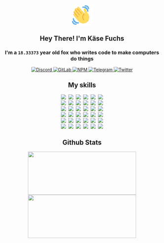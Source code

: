 <div><p align=center><img src=./resources/images/wave.gif width=64px height=64px></p><h2 align=center>Hey There! I'm Käse Fuchs</h2><h3 align=center>I'm a <code>18.33373</code> year old fox who writes code to make computers do things</h3><p align=center><a href=https://discord.com/users/507526681125322772><img alt=Discord src="https://img.shields.io/badge/Discord-5865F2?logo=discord&logoColor=white&style=flat-square#53b4afa7cfb24b8a9c54ec1b07275bb4"> </a><a href=https://gitlab.com/kasefuchs><img alt=GitLab src="https://img.shields.io/badge/GitLab-330F63?logo=gitlab&logoColor=white&style=flat-square#53b4afa7cfb24b8a9c54ec1b07275bb4"> </a><a href=https://npmjs.com/~kasefuchs><img alt=NPM src="https://img.shields.io/badge/NPM-CB3837?logo=npm&logoColor=white&style=flat-square#53b4afa7cfb24b8a9c54ec1b07275bb4"> </a><a href=https://t.me/kasefuchs><img alt=Telegram src="https://img.shields.io/badge/Telegram-2CA5E0?logo=telegram&logoColor=white&style=flat-square#53b4afa7cfb24b8a9c54ec1b07275bb4"> </a><a href=https://twitter.com/kasefuchs><img alt=Twitter src="https://img.shields.io/badge/Twitter-1DA1F2?logo=twitter&logoColor=white&style=flat-square#53b4afa7cfb24b8a9c54ec1b07275bb4"></a></p><h2 align=center>My skills</h2><p align=center><a href=https://aws.amazon.com/ ><picture><source srcset="https://skillicons.dev/icons?i=aws&theme=dark#53b4afa7cfb24b8a9c54ec1b07275bb4" media="(prefers-color-scheme: dark)"><source srcset="https://skillicons.dev/icons?i=aws&theme=light#53b4afa7cfb24b8a9c54ec1b07275bb4" media="(prefers-color-scheme: light), (prefers-color-scheme: no-preference)"><img src="https://skillicons.dev/icons?i=aws&theme=light#53b4afa7cfb24b8a9c54ec1b07275bb4"></picture></a>&nbsp;&nbsp;<a href=https://en.wikipedia.org/wiki/Bash_(Unix_shell)><picture><source srcset="https://skillicons.dev/icons?i=bash&theme=dark#53b4afa7cfb24b8a9c54ec1b07275bb4" media="(prefers-color-scheme: dark)"><source srcset="https://skillicons.dev/icons?i=bash&theme=light#53b4afa7cfb24b8a9c54ec1b07275bb4" media="(prefers-color-scheme: light), (prefers-color-scheme: no-preference)"><img src="https://skillicons.dev/icons?i=bash&theme=light#53b4afa7cfb24b8a9c54ec1b07275bb4"></picture></a>&nbsp;&nbsp;<a href=https://discord.com/developers/docs><picture><source srcset="https://skillicons.dev/icons?i=bots&theme=dark#53b4afa7cfb24b8a9c54ec1b07275bb4" media="(prefers-color-scheme: dark)"><source srcset="https://skillicons.dev/icons?i=bots&theme=light#53b4afa7cfb24b8a9c54ec1b07275bb4" media="(prefers-color-scheme: light), (prefers-color-scheme: no-preference)"><img src="https://skillicons.dev/icons?i=bots&theme=light#53b4afa7cfb24b8a9c54ec1b07275bb4"></picture></a>&nbsp;&nbsp;<a href=https://www.cloudflare.com/ ><picture><source srcset="https://skillicons.dev/icons?i=cloudflare&theme=dark#53b4afa7cfb24b8a9c54ec1b07275bb4" media="(prefers-color-scheme: dark)"><source srcset="https://skillicons.dev/icons?i=cloudflare&theme=light#53b4afa7cfb24b8a9c54ec1b07275bb4" media="(prefers-color-scheme: light), (prefers-color-scheme: no-preference)"><img src="https://skillicons.dev/icons?i=cloudflare&theme=light#53b4afa7cfb24b8a9c54ec1b07275bb4"></picture></a>&nbsp;&nbsp;<a href=https://en.wikipedia.org/wiki/CSS><picture><source srcset="https://skillicons.dev/icons?i=css&theme=dark#53b4afa7cfb24b8a9c54ec1b07275bb4" media="(prefers-color-scheme: dark)"><source srcset="https://skillicons.dev/icons?i=css&theme=light#53b4afa7cfb24b8a9c54ec1b07275bb4" media="(prefers-color-scheme: light), (prefers-color-scheme: no-preference)"><img src="https://skillicons.dev/icons?i=css&theme=light#53b4afa7cfb24b8a9c54ec1b07275bb4"></picture></a>&nbsp;&nbsp;<a href=https://www.docker.com/ ><picture><source srcset="https://skillicons.dev/icons?i=docker&theme=dark#53b4afa7cfb24b8a9c54ec1b07275bb4" media="(prefers-color-scheme: dark)"><source srcset="https://skillicons.dev/icons?i=docker&theme=light#53b4afa7cfb24b8a9c54ec1b07275bb4" media="(prefers-color-scheme: light), (prefers-color-scheme: no-preference)"><img src="https://skillicons.dev/icons?i=docker&theme=light#53b4afa7cfb24b8a9c54ec1b07275bb4"></picture></a><br><a href=https://www.electronjs.org/ ><picture><source srcset="https://skillicons.dev/icons?i=electron&theme=dark#53b4afa7cfb24b8a9c54ec1b07275bb4" media="(prefers-color-scheme: dark)"><source srcset="https://skillicons.dev/icons?i=electron&theme=light#53b4afa7cfb24b8a9c54ec1b07275bb4" media="(prefers-color-scheme: light), (prefers-color-scheme: no-preference)"><img src="https://skillicons.dev/icons?i=electron&theme=light#53b4afa7cfb24b8a9c54ec1b07275bb4"></picture></a>&nbsp;&nbsp;<a href=https://expressjs.com/ ><picture><source srcset="https://skillicons.dev/icons?i=express&theme=dark#53b4afa7cfb24b8a9c54ec1b07275bb4" media="(prefers-color-scheme: dark)"><source srcset="https://skillicons.dev/icons?i=express&theme=light#53b4afa7cfb24b8a9c54ec1b07275bb4" media="(prefers-color-scheme: light), (prefers-color-scheme: no-preference)"><img src="https://skillicons.dev/icons?i=express&theme=light#53b4afa7cfb24b8a9c54ec1b07275bb4"></picture></a>&nbsp;&nbsp;<a href=https://www.figma.com/ ><picture><source srcset="https://skillicons.dev/icons?i=figma&theme=dark#53b4afa7cfb24b8a9c54ec1b07275bb4" media="(prefers-color-scheme: dark)"><source srcset="https://skillicons.dev/icons?i=figma&theme=light#53b4afa7cfb24b8a9c54ec1b07275bb4" media="(prefers-color-scheme: light), (prefers-color-scheme: no-preference)"><img src="https://skillicons.dev/icons?i=figma&theme=light#53b4afa7cfb24b8a9c54ec1b07275bb4"></picture></a>&nbsp;&nbsp;<a href=https://firebase.google.com/ ><picture><source srcset="https://skillicons.dev/icons?i=firebase&theme=dark#53b4afa7cfb24b8a9c54ec1b07275bb4" media="(prefers-color-scheme: dark)"><source srcset="https://skillicons.dev/icons?i=firebase&theme=light#53b4afa7cfb24b8a9c54ec1b07275bb4" media="(prefers-color-scheme: light), (prefers-color-scheme: no-preference)"><img src="https://skillicons.dev/icons?i=firebase&theme=light#53b4afa7cfb24b8a9c54ec1b07275bb4"></picture></a>&nbsp;&nbsp;<a href=https://flask.palletsprojects.com/ ><picture><source srcset="https://skillicons.dev/icons?i=flask&theme=dark#53b4afa7cfb24b8a9c54ec1b07275bb4" media="(prefers-color-scheme: dark)"><source srcset="https://skillicons.dev/icons?i=flask&theme=light#53b4afa7cfb24b8a9c54ec1b07275bb4" media="(prefers-color-scheme: light), (prefers-color-scheme: no-preference)"><img src="https://skillicons.dev/icons?i=flask&theme=light#53b4afa7cfb24b8a9c54ec1b07275bb4"></picture></a>&nbsp;&nbsp;<a href=https://cloud.google.com/ ><picture><source srcset="https://skillicons.dev/icons?i=gcp&theme=dark#53b4afa7cfb24b8a9c54ec1b07275bb4" media="(prefers-color-scheme: dark)"><source srcset="https://skillicons.dev/icons?i=gcp&theme=light#53b4afa7cfb24b8a9c54ec1b07275bb4" media="(prefers-color-scheme: light), (prefers-color-scheme: no-preference)"><img src="https://skillicons.dev/icons?i=gcp&theme=light#53b4afa7cfb24b8a9c54ec1b07275bb4"></picture></a><br><a href=https://git-scm.com/ ><picture><source srcset="https://skillicons.dev/icons?i=git&theme=dark#53b4afa7cfb24b8a9c54ec1b07275bb4" media="(prefers-color-scheme: dark)"><source srcset="https://skillicons.dev/icons?i=git&theme=light#53b4afa7cfb24b8a9c54ec1b07275bb4" media="(prefers-color-scheme: light), (prefers-color-scheme: no-preference)"><img src="https://skillicons.dev/icons?i=git&theme=light#53b4afa7cfb24b8a9c54ec1b07275bb4"></picture></a>&nbsp;&nbsp;<a href=https://github.com/ ><picture><source srcset="https://skillicons.dev/icons?i=github&theme=dark#53b4afa7cfb24b8a9c54ec1b07275bb4" media="(prefers-color-scheme: dark)"><source srcset="https://skillicons.dev/icons?i=github&theme=light#53b4afa7cfb24b8a9c54ec1b07275bb4" media="(prefers-color-scheme: light), (prefers-color-scheme: no-preference)"><img src="https://skillicons.dev/icons?i=github&theme=light#53b4afa7cfb24b8a9c54ec1b07275bb4"></picture></a>&nbsp;&nbsp;<a href=https://gitlab.com/ ><picture><source srcset="https://skillicons.dev/icons?i=gitlab&theme=dark#53b4afa7cfb24b8a9c54ec1b07275bb4" media="(prefers-color-scheme: dark)"><source srcset="https://skillicons.dev/icons?i=gitlab&theme=light#53b4afa7cfb24b8a9c54ec1b07275bb4" media="(prefers-color-scheme: light), (prefers-color-scheme: no-preference)"><img src="https://skillicons.dev/icons?i=gitlab&theme=light#53b4afa7cfb24b8a9c54ec1b07275bb4"></picture></a>&nbsp;&nbsp;<a href=https://www.heroku.com/ ><picture><source srcset="https://skillicons.dev/icons?i=heroku&theme=dark#53b4afa7cfb24b8a9c54ec1b07275bb4" media="(prefers-color-scheme: dark)"><source srcset="https://skillicons.dev/icons?i=heroku&theme=light#53b4afa7cfb24b8a9c54ec1b07275bb4" media="(prefers-color-scheme: light), (prefers-color-scheme: no-preference)"><img src="https://skillicons.dev/icons?i=heroku&theme=light#53b4afa7cfb24b8a9c54ec1b07275bb4"></picture></a>&nbsp;&nbsp;<a href=https://en.wikipedia.org/wiki/HTML><picture><source srcset="https://skillicons.dev/icons?i=html&theme=dark#53b4afa7cfb24b8a9c54ec1b07275bb4" media="(prefers-color-scheme: dark)"><source srcset="https://skillicons.dev/icons?i=html&theme=light#53b4afa7cfb24b8a9c54ec1b07275bb4" media="(prefers-color-scheme: light), (prefers-color-scheme: no-preference)"><img src="https://skillicons.dev/icons?i=html&theme=light#53b4afa7cfb24b8a9c54ec1b07275bb4"></picture></a>&nbsp;&nbsp;<a href=https://en.wikipedia.org/wiki/JavaScript><picture><source srcset="https://skillicons.dev/icons?i=js&theme=dark#53b4afa7cfb24b8a9c54ec1b07275bb4" media="(prefers-color-scheme: dark)"><source srcset="https://skillicons.dev/icons?i=js&theme=light#53b4afa7cfb24b8a9c54ec1b07275bb4" media="(prefers-color-scheme: light), (prefers-color-scheme: no-preference)"><img src="https://skillicons.dev/icons?i=js&theme=light#53b4afa7cfb24b8a9c54ec1b07275bb4"></picture></a><br><a href=https://en.wikipedia.org/wiki/Linux><picture><source srcset="https://skillicons.dev/icons?i=linux&theme=dark#53b4afa7cfb24b8a9c54ec1b07275bb4" media="(prefers-color-scheme: dark)"><source srcset="https://skillicons.dev/icons?i=linux&theme=light#53b4afa7cfb24b8a9c54ec1b07275bb4" media="(prefers-color-scheme: light), (prefers-color-scheme: no-preference)"><img src="https://skillicons.dev/icons?i=linux&theme=light#53b4afa7cfb24b8a9c54ec1b07275bb4"></picture></a>&nbsp;&nbsp;<a href=https://mui.com/ ><picture><source srcset="https://skillicons.dev/icons?i=materialui&theme=dark#53b4afa7cfb24b8a9c54ec1b07275bb4" media="(prefers-color-scheme: dark)"><source srcset="https://skillicons.dev/icons?i=materialui&theme=light#53b4afa7cfb24b8a9c54ec1b07275bb4" media="(prefers-color-scheme: light), (prefers-color-scheme: no-preference)"><img src="https://skillicons.dev/icons?i=materialui&theme=light#53b4afa7cfb24b8a9c54ec1b07275bb4"></picture></a>&nbsp;&nbsp;<a href=https://en.wikipedia.org/wiki/Markdown><picture><source srcset="https://skillicons.dev/icons?i=md&theme=dark#53b4afa7cfb24b8a9c54ec1b07275bb4" media="(prefers-color-scheme: dark)"><source srcset="https://skillicons.dev/icons?i=md&theme=light#53b4afa7cfb24b8a9c54ec1b07275bb4" media="(prefers-color-scheme: light), (prefers-color-scheme: no-preference)"><img src="https://skillicons.dev/icons?i=md&theme=light#53b4afa7cfb24b8a9c54ec1b07275bb4"></picture></a>&nbsp;&nbsp;<a href=https://www.mongodb.com/ ><picture><source srcset="https://skillicons.dev/icons?i=mongodb&theme=dark#53b4afa7cfb24b8a9c54ec1b07275bb4" media="(prefers-color-scheme: dark)"><source srcset="https://skillicons.dev/icons?i=mongodb&theme=light#53b4afa7cfb24b8a9c54ec1b07275bb4" media="(prefers-color-scheme: light), (prefers-color-scheme: no-preference)"><img src="https://skillicons.dev/icons?i=mongodb&theme=light#53b4afa7cfb24b8a9c54ec1b07275bb4"></picture></a>&nbsp;&nbsp;<a href=https://www.mysql.com/ ><picture><source srcset="https://skillicons.dev/icons?i=mysql&theme=dark#53b4afa7cfb24b8a9c54ec1b07275bb4" media="(prefers-color-scheme: dark)"><source srcset="https://skillicons.dev/icons?i=mysql&theme=light#53b4afa7cfb24b8a9c54ec1b07275bb4" media="(prefers-color-scheme: light), (prefers-color-scheme: no-preference)"><img src="https://skillicons.dev/icons?i=mysql&theme=light#53b4afa7cfb24b8a9c54ec1b07275bb4"></picture></a>&nbsp;&nbsp;<a href=https://nextjs.org/ ><picture><source srcset="https://skillicons.dev/icons?i=nextjs&theme=dark#53b4afa7cfb24b8a9c54ec1b07275bb4" media="(prefers-color-scheme: dark)"><source srcset="https://skillicons.dev/icons?i=nextjs&theme=light#53b4afa7cfb24b8a9c54ec1b07275bb4" media="(prefers-color-scheme: light), (prefers-color-scheme: no-preference)"><img src="https://skillicons.dev/icons?i=nextjs&theme=light#53b4afa7cfb24b8a9c54ec1b07275bb4"></picture></a><br><a href=https://nodejs.org/en/ ><picture><source srcset="https://skillicons.dev/icons?i=nodejs&theme=dark#53b4afa7cfb24b8a9c54ec1b07275bb4" media="(prefers-color-scheme: dark)"><source srcset="https://skillicons.dev/icons?i=nodejs&theme=light#53b4afa7cfb24b8a9c54ec1b07275bb4" media="(prefers-color-scheme: light), (prefers-color-scheme: no-preference)"><img src="https://skillicons.dev/icons?i=nodejs&theme=light#53b4afa7cfb24b8a9c54ec1b07275bb4"></picture></a>&nbsp;&nbsp;<a href=https://www.postgresql.org/ ><picture><source srcset="https://skillicons.dev/icons?i=postgres&theme=dark#53b4afa7cfb24b8a9c54ec1b07275bb4" media="(prefers-color-scheme: dark)"><source srcset="https://skillicons.dev/icons?i=postgres&theme=light#53b4afa7cfb24b8a9c54ec1b07275bb4" media="(prefers-color-scheme: light), (prefers-color-scheme: no-preference)"><img src="https://skillicons.dev/icons?i=postgres&theme=light#53b4afa7cfb24b8a9c54ec1b07275bb4"></picture></a>&nbsp;&nbsp;<a href=https://learn.microsoft.com/en-us/powershell/ ><picture><source srcset="https://skillicons.dev/icons?i=powershell&theme=dark#53b4afa7cfb24b8a9c54ec1b07275bb4" media="(prefers-color-scheme: dark)"><source srcset="https://skillicons.dev/icons?i=powershell&theme=light#53b4afa7cfb24b8a9c54ec1b07275bb4" media="(prefers-color-scheme: light), (prefers-color-scheme: no-preference)"><img src="https://skillicons.dev/icons?i=powershell&theme=light#53b4afa7cfb24b8a9c54ec1b07275bb4"></picture></a>&nbsp;&nbsp;<a href=https://www.python.org/ ><picture><source srcset="https://skillicons.dev/icons?i=py&theme=dark#53b4afa7cfb24b8a9c54ec1b07275bb4" media="(prefers-color-scheme: dark)"><source srcset="https://skillicons.dev/icons?i=py&theme=light#53b4afa7cfb24b8a9c54ec1b07275bb4" media="(prefers-color-scheme: light), (prefers-color-scheme: no-preference)"><img src="https://skillicons.dev/icons?i=py&theme=light#53b4afa7cfb24b8a9c54ec1b07275bb4"></picture></a>&nbsp;&nbsp;<a href=https://www.raspberrypi.org/ ><picture><source srcset="https://skillicons.dev/icons?i=raspberrypi&theme=dark#53b4afa7cfb24b8a9c54ec1b07275bb4" media="(prefers-color-scheme: dark)"><source srcset="https://skillicons.dev/icons?i=raspberrypi&theme=light#53b4afa7cfb24b8a9c54ec1b07275bb4" media="(prefers-color-scheme: light), (prefers-color-scheme: no-preference)"><img src="https://skillicons.dev/icons?i=raspberrypi&theme=light#53b4afa7cfb24b8a9c54ec1b07275bb4"></picture></a>&nbsp;&nbsp;<a href=https://reactjs.org/ ><picture><source srcset="https://skillicons.dev/icons?i=react&theme=dark#53b4afa7cfb24b8a9c54ec1b07275bb4" media="(prefers-color-scheme: dark)"><source srcset="https://skillicons.dev/icons?i=react&theme=light#53b4afa7cfb24b8a9c54ec1b07275bb4" media="(prefers-color-scheme: light), (prefers-color-scheme: no-preference)"><img src="https://skillicons.dev/icons?i=react&theme=light#53b4afa7cfb24b8a9c54ec1b07275bb4"></picture></a><br><a href=https://redux.js.org/ ><picture><source srcset="https://skillicons.dev/icons?i=redux&theme=dark#53b4afa7cfb24b8a9c54ec1b07275bb4" media="(prefers-color-scheme: dark)"><source srcset="https://skillicons.dev/icons?i=redux&theme=light#53b4afa7cfb24b8a9c54ec1b07275bb4" media="(prefers-color-scheme: light), (prefers-color-scheme: no-preference)"><img src="https://skillicons.dev/icons?i=redux&theme=light#53b4afa7cfb24b8a9c54ec1b07275bb4"></picture></a>&nbsp;&nbsp;<a href=https://en.wikipedia.org/wiki/Regular_expression><picture><source srcset="https://skillicons.dev/icons?i=regex&theme=dark#53b4afa7cfb24b8a9c54ec1b07275bb4" media="(prefers-color-scheme: dark)"><source srcset="https://skillicons.dev/icons?i=regex&theme=light#53b4afa7cfb24b8a9c54ec1b07275bb4" media="(prefers-color-scheme: light), (prefers-color-scheme: no-preference)"><img src="https://skillicons.dev/icons?i=regex&theme=light#53b4afa7cfb24b8a9c54ec1b07275bb4"></picture></a>&nbsp;&nbsp;<a href=https://en.wikipedia.org/wiki/Sass_(stylesheet_language)><picture><source srcset="https://skillicons.dev/icons?i=sass&theme=dark#53b4afa7cfb24b8a9c54ec1b07275bb4" media="(prefers-color-scheme: dark)"><source srcset="https://skillicons.dev/icons?i=sass&theme=light#53b4afa7cfb24b8a9c54ec1b07275bb4" media="(prefers-color-scheme: light), (prefers-color-scheme: no-preference)"><img src="https://skillicons.dev/icons?i=sass&theme=light#53b4afa7cfb24b8a9c54ec1b07275bb4"></picture></a>&nbsp;&nbsp;<a href=https://www.typescriptlang.org/ ><picture><source srcset="https://skillicons.dev/icons?i=ts&theme=dark#53b4afa7cfb24b8a9c54ec1b07275bb4" media="(prefers-color-scheme: dark)"><source srcset="https://skillicons.dev/icons?i=ts&theme=light#53b4afa7cfb24b8a9c54ec1b07275bb4" media="(prefers-color-scheme: light), (prefers-color-scheme: no-preference)"><img src="https://skillicons.dev/icons?i=ts&theme=light#53b4afa7cfb24b8a9c54ec1b07275bb4"></picture></a>&nbsp;&nbsp;<a href=https://unity.com/ ><picture><source srcset="https://skillicons.dev/icons?i=unity&theme=dark#53b4afa7cfb24b8a9c54ec1b07275bb4" media="(prefers-color-scheme: dark)"><source srcset="https://skillicons.dev/icons?i=unity&theme=light#53b4afa7cfb24b8a9c54ec1b07275bb4" media="(prefers-color-scheme: light), (prefers-color-scheme: no-preference)"><img src="https://skillicons.dev/icons?i=unity&theme=light#53b4afa7cfb24b8a9c54ec1b07275bb4"></picture></a>&nbsp;&nbsp;<a href=https://workers.cloudflare.com/ ><picture><source srcset="https://skillicons.dev/icons?i=workers&theme=dark#53b4afa7cfb24b8a9c54ec1b07275bb4" media="(prefers-color-scheme: dark)"><source srcset="https://skillicons.dev/icons?i=workers&theme=light#53b4afa7cfb24b8a9c54ec1b07275bb4" media="(prefers-color-scheme: light), (prefers-color-scheme: no-preference)"><img src="https://skillicons.dev/icons?i=workers&theme=light#53b4afa7cfb24b8a9c54ec1b07275bb4"></picture></a><br></p><h2 align=center>Github Stats</h2><p align=center><picture><source srcset="https://github-readme-stats-kasefuchs.vercel.app/api/?count_private=true&hide_border=true&hide_rank=true&line_height=20&hide_title=true&username=Kasefuchs&theme=dark#53b4afa7cfb24b8a9c54ec1b07275bb4" media="(prefers-color-scheme: dark)"><source srcset="https://github-readme-stats-kasefuchs.vercel.app/api/?count_private=true&hide_border=true&hide_rank=true&line_height=20&hide_title=true&username=Kasefuchs&theme=light#53b4afa7cfb24b8a9c54ec1b07275bb4" media="(prefers-color-scheme: light), (prefers-color-scheme: no-preference)"><img align=middle width=350 height=140 src="https://github-readme-stats-kasefuchs.vercel.app/api/?count_private=true&hide_border=true&hide_rank=true&line_height=20&hide_title=true&username=Kasefuchs&theme=light#53b4afa7cfb24b8a9c54ec1b07275bb4"></picture><picture><source srcset="https://github-readme-stats-kasefuchs.vercel.app/api/top-langs/?count_private=true&hide_border=true&layout=compact&username=Kasefuchs&theme=dark#53b4afa7cfb24b8a9c54ec1b07275bb4" media="(prefers-color-scheme: dark)"><source srcset="https://github-readme-stats-kasefuchs.vercel.app/api/top-langs/?count_private=true&hide_border=true&layout=compact&username=Kasefuchs&theme=light#53b4afa7cfb24b8a9c54ec1b07275bb4" media="(prefers-color-scheme: light), (prefers-color-scheme: no-preference)"><img align=middle width=350 height=140 src="https://github-readme-stats-kasefuchs.vercel.app/api/top-langs/?count_private=true&hide_border=true&layout=compact&username=Kasefuchs&theme=light#53b4afa7cfb24b8a9c54ec1b07275bb4"></picture></p><img src="https://hit.yhype.me/github/profile?user_id=64592097#53b4afa7cfb24b8a9c54ec1b07275bb4" alt=""></div>